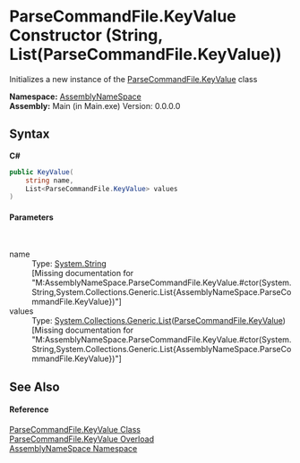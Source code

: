 # ParseCommandFile.KeyValue Constructor (String, List(ParseCommandFile.KeyValue))
 

Initializes a new instance of the <a href="9f13b772-a047-4fa3-fdbb-b24c50a98f9b">ParseCommandFile.KeyValue</a> class

**Namespace:**&nbsp;<a href="6bcc80ef-5cfd-db5f-1eb2-7297d1c16397">AssemblyNameSpace</a><br />**Assembly:**&nbsp;Main (in Main.exe) Version: 0.0.0.0

## Syntax

**C#**<br />
``` C#
public KeyValue(
	string name,
	List<ParseCommandFile.KeyValue> values
)
```


#### Parameters
&nbsp;<dl><dt>name</dt><dd>Type: <a href="http://msdn2.microsoft.com/en-us/library/s1wwdcbf" target="_blank">System.String</a><br />\[Missing <param name="name"/> documentation for "M:AssemblyNameSpace.ParseCommandFile.KeyValue.#ctor(System.String,System.Collections.Generic.List{AssemblyNameSpace.ParseCommandFile.KeyValue})"\]</dd><dt>values</dt><dd>Type: <a href="http://msdn2.microsoft.com/en-us/library/6sh2ey19" target="_blank">System.Collections.Generic.List</a>(<a href="9f13b772-a047-4fa3-fdbb-b24c50a98f9b">ParseCommandFile.KeyValue</a>)<br />\[Missing <param name="values"/> documentation for "M:AssemblyNameSpace.ParseCommandFile.KeyValue.#ctor(System.String,System.Collections.Generic.List{AssemblyNameSpace.ParseCommandFile.KeyValue})"\]</dd></dl>

## See Also


#### Reference
<a href="9f13b772-a047-4fa3-fdbb-b24c50a98f9b">ParseCommandFile.KeyValue Class</a><br /><a href="1998f777-5542-bedf-3c7e-48b521287664">ParseCommandFile.KeyValue Overload</a><br /><a href="6bcc80ef-5cfd-db5f-1eb2-7297d1c16397">AssemblyNameSpace Namespace</a><br />